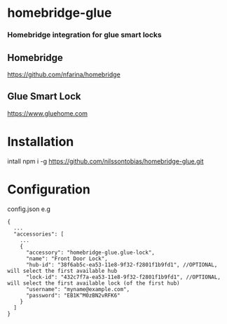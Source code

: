 # homebridge-glue
### Homebridge integration for glue smart locks

## Homebridge
https://github.com/nfarina/homebridge

## Glue Smart Lock
https://www.gluehome.com


# Installation
intall npm i -g https://github.com/nilssontobias/homebridge-glue.git



# Configuration
config.json e.g
```
{
  ...
  "accessories": [
    ...
    {
      "accessory": "homebridge-glue.glue-lock",
      "name": "Front Door Lock",
      "hub-id": "38f6ab5c-ea53-11e8-9f32-f2801f1b9fd1", //OPTIONAL, will select the first available hub
      "lock-id": "432c7f7a-ea53-11e8-9f32-f2801f1b9fd1", //OPTIONAL, will select the first available lock (of the first hub)
      "username": "myname@example.com",
      "password": "EB1K^M0zBN2vRFK6"
    }
  ]
}

```